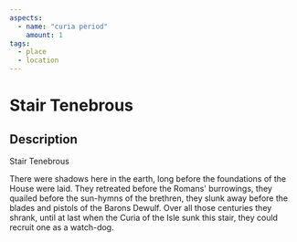 ```yaml
---
aspects: 
  - name: "curia period"
    amount: 1
tags:
  - place
  - location
---
```


# Stair Tenebrous

## Description
Stair Tenebrous

There were shadows here in the earth, long before the foundations of the House were laid. They retreated before the Romans' burrowings, they quailed before the sun-hymns of the brethren, they slunk away before the blades and pistols of the Barons Dewulf. Over all those centuries they shrank, until at last when the Curia of the Isle sunk this stair, they could recruit one as a watch-dog.